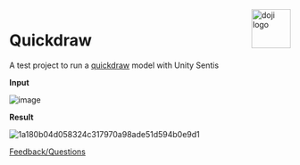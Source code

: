 <a href="https://www.doji-tech.com/">
  <img src="https://www.doji-tech.com/assets/favicon.ico" alt="doji logo" title="Doji" align="right" height="70" />
</a>

# Quickdraw
A test project to run a [quickdraw](https://huggingface.co/jerilseb/quickdraw-small) model with Unity Sentis

**Input**

![image](https://github.com/user-attachments/assets/0be026bd-df10-4283-a48a-9a2f471e5202)

**Result**

![1a180b04d058324c317970a98ade51d594b0e9d1](https://github.com/user-attachments/assets/6d44d5bb-f989-451a-8f45-8d3f02093103)

[Feedback/Questions]

[Feedback/Questions]: https://discussions.unity.com/t/quickdraw-in-sentis/1515621/2
